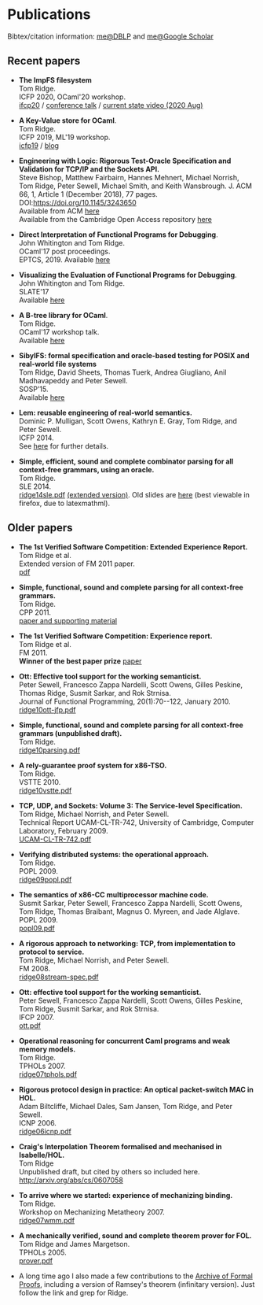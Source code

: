 # Publications

Bibtex/citation information: 
[me@DBLP](http://www.informatik.uni-trier.de/~ley/db/indices/a-tree/r/Ridge:Tom.html) and 
[me@Google Scholar](http://scholar.google.com/citations?user=WYsimU8AAAAJ)


## Recent papers


  * **The ImpFS filesystem**  
    Tom Ridge.  
    ICFP 2020, OCaml'20 workshop.  
    [ifcp20](https://icfp20.sigplan.org/details/ocaml-2020-papers/8/The-ImpFS-filesystem) /
    [conference talk](https://www.youtube.com/watch?v=AQ3BLdi4mhI&list=PLxKUsnr0vDOT-k1O1ePCg8pxqMwlQ6V7c&index=2&t=15s) /
    [current state video (2020 Aug)](https://www.youtube.com/watch?v=q6dCu2tlaiw&list=PLxKUsnr0vDOT-k1O1ePCg8pxqMwlQ6V7c&index=4)


  * **A Key-Value store for OCaml**.  
    Tom Ridge.  
    ICFP 2019, ML'19 workshop.  
    [icfp19](https://icfp19.sigplan.org/details/mlfamilyworkshop-2019-papers/10/A-Key-Value-store-for-OCaml) / 
    [blog](/?old=2019-08-21_ml_workshop_kv_store_for_ocaml.html)


  * **Engineering with Logic: Rigorous Test-Oracle Specification and Validation for TCP/IP and the Sockets API.**  
    Steve Bishop, Matthew Fairbairn, Hannes Mehnert, Michael Norrish, Tom Ridge, Peter Sewell, Michael Smith, and Keith Wansbrough. 
    J. ACM 66, 1, Article 1 (December 2018), 77 pages.  
    DOI:https://doi.org/10.1145/3243650  
    Available from ACM [here](https://dl.acm.org/doi/10.1145/3243650)  
    Available from the Cambridge Open Access repository [here](https://www.repository.cam.ac.uk/handle/1810/287587)

  * **Direct Interpretation of Functional Programs for Debugging**.  
    John Whitington and Tom Ridge.  
    OCaml'17 post proceedings.  
    EPTCS, 2019.
    Available [here](./www_resources/doc/whitington17ocaml_workshop_post_proceedings-ocamli.pdf)


  * **Visualizing the Evaluation of Functional Programs for Debugging**.  
    John Whitington and Tom Ridge.  
    SLATE'17  
    Available [here](./www_resources/doc/whitington17slate_visualizing_evaluation_functional_for_debugging-visfunc.pdf)


  * **A B-tree library for OCaml**.  
    Tom Ridge.  
    OCaml'17 workshop talk.  
    Available [here](./www_resources/doc/ocaml_2017.pdf)


  * **SibylFS: formal specification and oracle-based testing for POSIX and real-world file systems**  
    Tom Ridge, David Sheets, Thomas Tuerk, Andrea Giugliano, Anil Madhavapeddy and Peter Sewell.  
    SOSP'15.  
    Available [here](http://sigops.org/sosp/sosp15/current/2015-Monterey/printable/102-ridge.pdf)


  * **Lem: reusable engineering of real-world semantics.**  
    Dominic P. Mulligan, Scott Owens, Kathryn E. Gray, Tom Ridge, and Peter Sewell.  
    ICFP 2014.  
    See <a href='http://www.cl.cam.ac.uk/~pes20/lem/'>here</a> for further details.


  * **Simple, efficient, sound and complete combinator parsing for all context-free grammars, using an oracle.**  
    Tom Ridge.  
    SLE 2014.  
    <a href='www_resources/doc/ridge14sle.pdf'>ridge14sle.pdf</a> 
    <a href="www_resources/doc/ridge14sle_extended.pdf">(extended version)</a>. 
    Old slides are <a href='www_resources/2013-11-08_cambridge_parsing_slides.standalone.html'>here</a> (best viewable in firefox, due to latexmathml).


## Older papers

  * **The 1st Verified Software Competition: Extended Experience Report.**  
    Tom Ridge et al.  
    Extended version of FM 2011 paper.  
    [pdf](http://eprints.maynoothuniversity.ie/3934/1/RM_vscomp2010.pdf)


  * **Simple, functional, sound and complete parsing for all context-free grammars.**  
    Tom Ridge.  
    CPP 2011.  
    <a href="/?old=2011-12-01_verified_parsing.html">paper and supporting material</a>


  * **The 1st Verified Software Competition: Experience report.**  
    Tom Ridge et al.  
    FM 2011.  
    <b>Winner of the best paper prize</b> <a href="www_resources/doc/vscomp2010.pdf">paper</a>


  * **Ott: Effective tool support for the working semanticist.**  
    Peter Sewell, Francesco Zappa Nardelli, Scott Owens, Gilles Peskine, Thomas Ridge, Susmit Sarkar, and Rok Strnisa.  
    Journal of Functional Programming, 20(1):70--122, January 2010.  
    <a href="www_resources/doc/ridge10ott-jfp.pdf">ridge10ott-jfp.pdf</a>


  * **Simple, functional, sound and complete parsing for all context-free grammars (unpublished draft).**  
    Tom Ridge.  
    <a href="www_resources/doc/ridge10parsing.pdf">ridge10parsing.pdf</a>


  * **A rely-guarantee proof system for x86-TSO.**  
    Tom Ridge.  
    VSTTE 2010.  
    <a href="www_resources/doc/ridge10vstte.pdf">ridge10vstte.pdf</a>


  * **TCP, UDP, and Sockets: Volume 3: The Service-level Specification.**  
    Tom Ridge, Michael Norrish, and Peter Sewell.  
    Technical Report UCAM-CL-TR-742, University of Cambridge, Computer Laboratory, February 2009.  
    <a href="www_resources/doc/UCAM-CL-TR-742.pdf">UCAM-CL-TR-742.pdf</a>


  * **Verifying distributed systems: the operational approach.**  
    Tom Ridge.  
    POPL 2009.  
    <a href="www_resources/doc/ridge09popl.pdf">ridge09popl.pdf</a>


  * **The semantics of x86-CC multiprocessor machine code.**  
    Susmit Sarkar, Peter Sewell, Francesco Zappa Nardelli, Scott Owens, Tom Ridge, Thomas Braibant, Magnus O. Myreen, and Jade Alglave.  
    POPL 2009.  
    <a href="www_resources/doc/popl09.pdf">popl09.pdf</a>


  * **A rigorous approach to networking: TCP, from implementation to protocol to service.**  
    Tom Ridge, Michael Norrish, and Peter Sewell.  
    FM 2008.  
    <a href="www_resources/doc/ridge08stream-spec.pdf">ridge08stream-spec.pdf</a>


  * **Ott: effective tool support for the working semanticist.**  
    Peter Sewell, Francesco Zappa Nardelli, Scott Owens, Gilles Peskine, Tom Ridge, Susmit Sarkar, and Rok Strnisa.  
    IFCP 2007.  
    <a href="www_resources/doc/ott.pdf">ott.pdf</a>


  * **Operational reasoning for concurrent Caml programs and weak memory models.**  
    Tom Ridge.  
    TPHOLs 2007.  
    <a href="www_resources/doc/ridge07tphols.pdf">ridge07tphols.pdf</a>


  * **Rigorous protocol design in practice: An optical packet-switch MAC in HOL.**  
    Adam Biltcliffe, Michael Dales, Sam Jansen, Tom Ridge, and Peter Sewell.  
    ICNP 2006.  
    <a href="www_resources/doc/ridge06icnp.pdf">ridge06icnp.pdf</a>


  * **Craig's Interpolation Theorem formalised and mechanised in Isabelle/HOL.**  
    Tom Ridge  
    Unpublished draft, but cited by others so included here.
    <http://arxiv.org/abs/cs/0607058>


  *  **To arrive where we started: experience of mechanizing binding.**  
    Tom Ridge.  
    Workshop on Mechanizing Metatheory 2007.  
    <a href="www_resources/doc/ridge07wmm.pdf">ridge07wmm.pdf</a>


  * **A mechanically verified, sound and complete theorem prover for FOL.**  
    Tom Ridge and James Margetson.  
    TPHOLs 2005.  
    <a href="www_resources/doc/prover.pdf">prover.pdf</a>


  * A long time ago I also made a few contributions to the <a href='http://afp.sourceforge.net/'>Archive of Formal Proofs</a>,
    including a version of Ramsey's theorem (infinitary version). Just
    follow the link and grep for Ridge.


